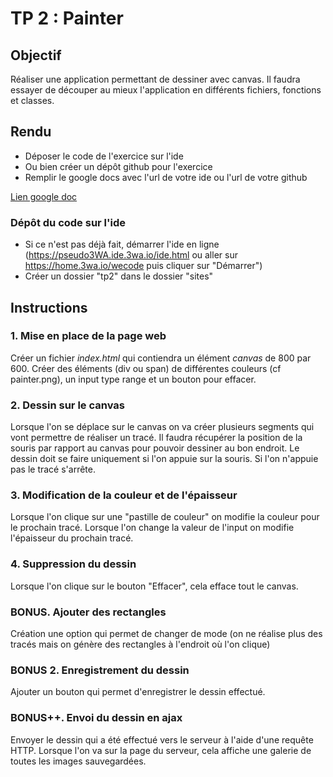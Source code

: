 # TP 2 : Painter

## Objectif

Réaliser une application permettant de dessiner avec canvas. Il faudra essayer de découper au mieux l'application en différents fichiers, fonctions et classes.

## Rendu

* Déposer le code de l'exercice sur l'ide
* Ou bien créer un dépôt github pour l'exercice
* Remplir le google docs avec l'url de votre ide ou l'url de votre github

[Lien google doc]()

### Dépôt du code sur l'ide

* Si ce n'est pas déjà fait, démarrer l'ide en ligne (https://pseudo3WA.ide.3wa.io/ide.html ou aller sur https://home.3wa.io/wecode puis cliquer sur "Démarrer")
* Créer un dossier "tp2" dans le dossier "sites"

## Instructions

### 1. Mise en place de la page web

Créer un fichier *index.html* qui contiendra un élément *canvas* de 800 par 600. Créer des éléments (div ou span) de différentes couleurs (cf painter.png), un input type range et un bouton pour effacer.

### 2. Dessin sur le canvas

Lorsque l'on se déplace sur le canvas on va créer plusieurs segments qui vont permettre de réaliser un tracé. Il faudra récupérer la position de la souris par rapport au canvas pour pouvoir dessiner au bon endroit. Le dessin doit se faire uniquement si l'on appuie sur la souris. Si l'on n'appuie pas le tracé s'arrête.

### 3. Modification de la couleur et de l'épaisseur

Lorsque l'on clique sur une "pastille de couleur" on modifie la couleur pour le prochain tracé. Lorsque l'on change la valeur de l'input on modifie l'épaisseur du prochain tracé.

### 4. Suppression du dessin

Lorsque l'on clique sur le bouton "Effacer", cela efface tout le canvas.

### BONUS. Ajouter des rectangles

Création une option qui permet de changer de mode (on ne réalise plus des tracés mais on génère des rectangles à l'endroit où l'on clique)

### BONUS 2. Enregistrement du dessin

Ajouter un bouton qui permet d'enregistrer le dessin effectué.

### BONUS++. Envoi du dessin en ajax

Envoyer le dessin qui a été effectué vers le serveur à l'aide d'une requête HTTP. Lorsque l'on va sur la page du serveur, cela affiche une galerie de toutes les images sauvegardées.